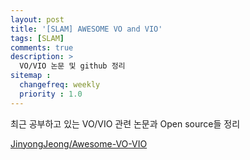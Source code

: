 ```yaml
---
layout: post
title: '[SLAM] AWESOME VO and VIO'
tags: [SLAM]
comments: true
description: >
  VO/VIO 논문 및 github 정리
sitemap :
  changefreq: weekly
  priority : 1.0
---
```

최근 공부하고 있는 VO/VIO 관련 논문과 Open source들 정리

[JinyongJeong/Awesome-VO-VIO](https://github.com/JinyongJeong/Awesome-VO-VIO)


